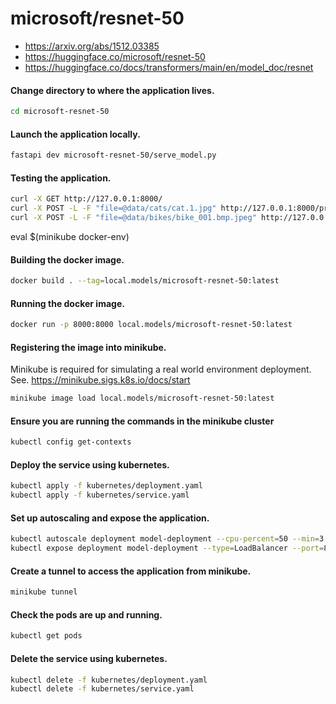 # microsoft/resnet-50 


- https://arxiv.org/abs/1512.03385
- https://huggingface.co/microsoft/resnet-50
- https://huggingface.co/docs/transformers/main/en/model_doc/resnet




#### Change directory to where the application lives.
```bash
cd microsoft-resnet-50
```

#### Launch the application locally.
```bash
fastapi dev microsoft-resnet-50/serve_model.py
```

#### Testing the application.
```bash
curl -X GET http://127.0.0.1:8000/
curl -X POST -L -F "file=@data/cats/cat.1.jpg" http://127.0.0.1:8000/predict
curl -X POST -L -F "file=@data/bikes/bike_001.bmp.jpeg" http://127.0.0.1:8000/predict
```


eval $(minikube docker-env)

#### Building the docker image.
```bash
docker build . --tag=local.models/microsoft-resnet-50:latest
```

#### Running the docker image.
```bash
docker run -p 8000:8000 local.models/microsoft-resnet-50:latest
```

#### Registering the image into minikube.

Minikube is required for simulating a real world environment deployment. See. https://minikube.sigs.k8s.io/docs/start 
```bash
minikube image load local.models/microsoft-resnet-50:latest
```

####  Ensure you are running the commands in the minikube cluster
```bash
kubectl config get-contexts
```

#### Deploy the service using kubernetes.

```bash
kubectl apply -f kubernetes/deployment.yaml
kubectl apply -f kubernetes/service.yaml
```

#### Set up autoscaling and expose the application.
```bash
kubectl autoscale deployment model-deployment --cpu-percent=50 --min=3 --max=10
kubectl expose deployment model-deployment --type=LoadBalancer --port=8080
```

#### Create a tunnel to access the application from minikube.
```bash
minikube tunnel
```

#### Check the pods are up and running.
```bash
kubectl get pods
```



####  Delete the service using kubernetes.
```bash
kubectl delete -f kubernetes/deployment.yaml
kubectl delete -f kubernetes/service.yaml
```

